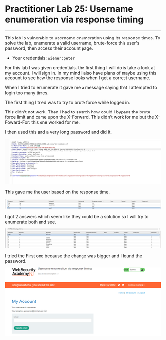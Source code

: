 # Practitioner Lab 25: Username enumeration via response timing

---

This lab is vulnerable to username enumeration using its response times. To solve the lab, enumerate a valid username, brute-force this user's password, then access their account page.

- Your credentials: `wiener:peter`

For this lab I was given credentials. the first thing I will do is take a look at my account. I will sign in. In my mind I also have plans of maybe using this account to see how the response looks when I get a correct username.

When I tried to enumerate it gave me a message saying that I attempted to login too many times.

The first thing I tried was to try to brute force while logged in. 

This didn’t not work. Then I had to search how could I bypass the brute force limit and came upon the X-Forward. This didn’t work for me but the X-Foward-For:  this one worked for me. 

I then used this and a very long password and did it.

![Untitled](Practitioner%20Lab%2025%20Username%20enumeration%20via%20respo%20983af7fbec1b4658a4dea117268ac067/Untitled.png)

This gave me the user based on the response time.

![Untitled](Practitioner%20Lab%2025%20Username%20enumeration%20via%20respo%20983af7fbec1b4658a4dea117268ac067/Untitled%201.png)

I got 2 answers which seem like they could be a solution so I will try to enumerate both and see.

![Untitled](Practitioner%20Lab%2025%20Username%20enumeration%20via%20respo%20983af7fbec1b4658a4dea117268ac067/Untitled%202.png)

I tried the First one because the change was bigger and I found the password.

![Untitled](Practitioner%20Lab%2025%20Username%20enumeration%20via%20respo%20983af7fbec1b4658a4dea117268ac067/Untitled%203.png)